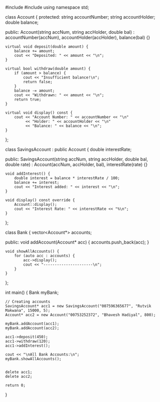 #include <iostream>
#include <vector>
using namespace std;

class Account {
protected:
    string accountNumber;
    string accountHolder;
    double balance;

public:
    Account(string accNum, string accHolder, double bal) : accountNumber(accNum), accountHolder(accHolder), balance(bal) {}

    virtual void deposit(double amount) {
        balance += amount;
        cout << "Deposited: " << amount << "\n";
    }

    virtual bool withdraw(double amount) {  
        if (amount > balance) {
            cout << "Insufficient balance!\n";
            return false;
        }
        balance -= amount;
        cout << "Withdrawn: " << amount << "\n";
        return true;
    }

    virtual void display() const {
        cout << "Account Number: " << accountNumber << "\n"
             << "Holder: " << accountHolder << "\n"
             << "Balance: " << balance << "\n";
    }
};


class SavingsAccount : public Account {
    double interestRate;

public:
    SavingsAccount(string accNum, string accHolder, double bal, double rate)
        : Account(accNum, accHolder, bal), interestRate(rate) {}

    void addInterest() {
        double interest = balance * interestRate / 100;
        balance += interest;
        cout << "Interest added: " << interest << "\n";
    }

    void display() const override {
        Account::display();
        cout << "Interest Rate: " << interestRate << "%\n";
    }
};


class Bank {
    vector<Account*> accounts;

public:
    void addAccount(Account* acc) {
        accounts.push_back(acc);
    }

    void showAllAccounts() {
        for (auto acc : accounts) {
            acc->display();
            cout << "----------------------\n";
        }
    }
};

int main() {
    Bank myBank;

    // Creating accounts
    SavingsAccount* acc1 = new SavingsAccount("007596365677", "Rutvik Makwana", 15000, 5);
    Account* acc2 = new Account("00753252372", "Bhavesh Hadiyal", 800);

    myBank.addAccount(acc1);
    myBank.addAccount(acc2);

    acc1->deposit(450);
    acc1->withdraw(120);
    acc1->addInterest();

    cout << "\nAll Bank Accounts:\n";
    myBank.showAllAccounts();

    
    delete acc1;
    delete acc2;

    return 0;
}
